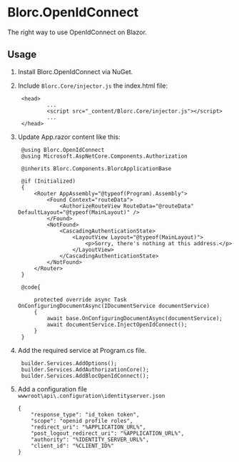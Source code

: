 # Blorc.OpenIdConnect

The right way to use OpenIdConnect on Blazor.

## Usage

1) Install Blorc.OpenIdConnect via NuGet.

2) Include `Blorc.Core/injector.js` the index.html file:

        <head>
                ...
                <script src="_content/Blorc.Core/injector.js"></script>
                ...
        </head>        
 
3) Update App.razor content like this:

        @using Blorc.OpenIdConnect
        @using Microsoft.AspNetCore.Components.Authorization

        @inherits Blorc.Components.BlorcApplicationBase

        @if (Initialized)
        {
            <Router AppAssembly="@typeof(Program).Assembly">
                <Found Context="routeData">
                    <AuthorizeRouteView RouteData="@routeData" DefaultLayout="@typeof(MainLayout)" />
                </Found>
                <NotFound>
                    <CascadingAuthenticationState>
                        <LayoutView Layout="@typeof(MainLayout)">
                            <p>Sorry, there's nothing at this address.</p>
                        </LayoutView>
                    </CascadingAuthenticationState>
                </NotFound>
            </Router>
        }
        
        @code{
    
            protected override async Task OnConfiguringDocumentAsync(IDocumentService documentService)
            {
                await base.OnConfiguringDocumentAsync(documentService);
                await documentService.InjectOpenIdConnect();
            }
        }


4) Add the required service at Program.cs file.

        builder.Services.AddOptions();
        builder.Services.AddAuthorizationCore();
        builder.Services.AddBlocOpenIdConnect();
        
5) Add a configuration file  `wwwroot\api\.configuration\identityserver.json`

       {
           "response_type": "id_token token",
           "scope": "openid profile roles",
           "redirect_uri": "%APPLICATION_URL%",
           "post_logout_redirect_uri": "%APPLICATION_URL%",
           "authority": "%IDENTITY_SERVER_URL%",
           "client_id": "%CLIENT_ID%"
       }
